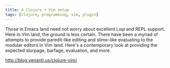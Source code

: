 ```yaml
---
title: A Clojure + Vim setup
tags: [clojure, programming, vim, plugin]
---
```


Those in Emacs land need not worry about excellent Lisp and REPL support. Here
in Vim land, the ground is less certain. There have been a myriad of attempts to
provide paredit-like editing and slime-like evaluating to the modular editors in
Vim land. Here's a contemporary look at providing the expected slurpage,
barfage, evaluation, and more.

http://blog.venanti.us/clojure-vim/
